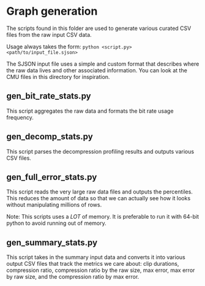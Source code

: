 # Graph generation

The scripts found in this folder are used to generate various curated CSV files from the raw input CSV data.

Usage always takes the form: `python <script.py> <path/to/input_file.sjson>`

The SJSON input file uses a simple and custom format that describes where the raw data lives and other associated information. You can look at the CMU files in this directory for inspiration.

## gen_bit_rate_stats.py

This script aggregates the raw data and formats the bit rate usage frequency.

## gen_decomp_stats.py

This script parses the decompression profiling results and outputs various CSV files.

## gen_full_error_stats.py

This script reads the very large raw data files and outputs the percentiles. This reduces the amount of data so that we can actually see how it looks without manipulating millions of rows.

Note: This scripts uses a *LOT* of memory. It is preferable to run it with 64-bit python to avoid running out of memory.

## gen_summary_stats.py

This script takes in the summary input data and converts it into various output CSV files that track the metrics we care about: clip durations, compression ratio, compression ratio by the raw size, max error, max error by raw size, and the compression ratio by max error.
